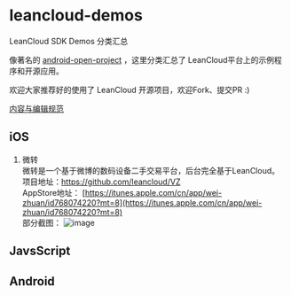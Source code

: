 # leancloud-demos

LeanCloud SDK Demos 分类汇总

像著名的 [android-open-project](https://github.com/Trinea/android-open-project) ，这里分类汇总了 LeanCloud平台上的示例程序和开源应用。

欢迎大家推荐好的使用了 LeanCloud 开源项目，欢迎Fork、提交PR :)

[内容与编辑规范](https://github.com/Trinea/android-open-project/wiki/%E5%86%85%E5%AE%B9%E6%B7%BB%E5%8A%A0%E5%8F%8A%E7%BC%96%E8%BE%91%E8%A7%84%E8%8C%83)

## iOS
1. 微转  
微转是一个基于微博的数码设备二手交易平台，后台完全基于LeanCloud。     
项目地址：https://github.com/leancloud/VZ       
AppStore地址： [https://itunes.apple.com/cn/app/wei-zhuan/id768074220?mt=8](https://itunes.apple.com/cn/app/wei-zhuan/id768074220?mt=8)   
部分截图：
![image](http://a2.mzstatic.com/us/r30/Purple6/v4/21/41/90/21419003-2730-71c0-d9bb-383191acabd1/screen568x568.jpeg)


## JavsScript

## Android 


